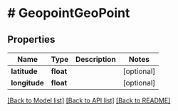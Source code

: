 # # GeopointGeoPoint

## Properties

Name | Type | Description | Notes
------------ | ------------- | ------------- | -------------
**latitude** | **float** |  | [optional]
**longitude** | **float** |  | [optional]

[[Back to Model list]](../../README.md#models) [[Back to API list]](../../README.md#endpoints) [[Back to README]](../../README.md)
